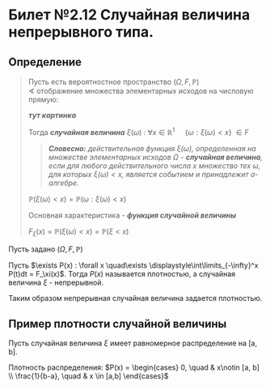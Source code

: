 # Билет №2.12 Случайная величина непрерывного типа.

## Определение

> Пусть есть  вероятностное пространство $(\Omega, F, \mathbb P)$  
$\sphericalangle$ отображение множества элементарных исходов на числовую прямую:
>
>***тут картинка***
>
>Тогда ***случайная величина*** $\xi(\omega)$ : $\forall x \in \mathbb R ^ 1 \quad$ {$\omega : \xi(\omega) < x$} $\in F$  
>
> > ***Словесно:** действительная функция $\xi(\omega)$, определенная на множестве элементарных исходов $\Omega$ - **случайная величина**, если для любого действительного числа $x$ множество тех $\omega$, для которых $\xi(\omega) < x$, является событием и принадлежит $\sigma$-алгебре.*
>
>$\mathbb P(\xi(\omega) < x) = \mathbb P(\omega : \xi(\omega) < x)$
>
>Основная характеристика - ***функция случайной величины***
>
>$F_\xi(x) = \mathbb P(\xi(\omega) < x) = \mathbb P(\xi < x)$

Пусть задано $(\Omega, F, \mathbb P)$

Пусть $\exists P(x) : \forall x \quad\exists \displaystyle\int\limits_{-\infty}^x P(t)dt = F_\xi(x)$. Тогда $P(x)$ называется плотностью, а случайная величина $\xi$ - непрерывной.

Таким образом непрерывная случайная величина задается плотностью.

## Пример плотности случайной величины

Пусть случайная величина $\xi$ имеет равномерное распределение на [a, b].

Плотность распределения: $P(x) = \begin{cases} 0, \quad & x\notin [a, b] \\ \frac{1}{b-a}, \quad & x \in [a,b] \end{cases}$





